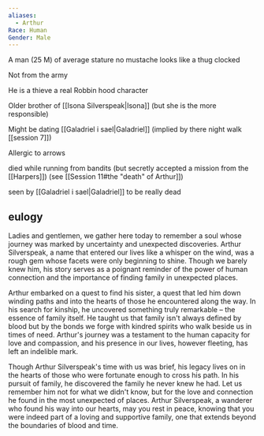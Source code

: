 ```yaml
---
aliases:
  - Arthur
Race: Human
Gender: Male
---
```


A man (25 M) of average stature
no mustache
looks like a thug
clocked

Not from the army

He is a thieve a real Robbin hood character

Older brother of [[Isona Silverspeak|Isona]] (but she is the more responsible)

Might be dating [[Galadriel i sael|Galadriel]] (implied by there night walk [[session 7]])

Allergic to arrows

died while running from bandits (but secretly accepted a mission from the [[Harpers]])
(see [[Session 11#the "death" of Arthur]])

seen by [[Galadriel i sael|Galadriel]] to be really dead
## eulogy

Ladies and gentlemen, we gather here today to remember a soul whose journey was marked by uncertainty and unexpected discoveries. Arthur Silverspeak, a name that entered our lives like a whisper on the wind, was a rough gem whose facets were only beginning to shine. Though we barely knew him, his story serves as a poignant reminder of the power of human connection and the importance of finding family in unexpected places.

Arthur embarked on a quest to find his sister, a quest that led him down winding paths and into the hearts of those he encountered along the way. In his search for kinship, he uncovered something truly remarkable – the essence of family itself. He taught us that family isn't always defined by blood but by the bonds we forge with kindred spirits who walk beside us in times of need. Arthur's journey was a testament to the human capacity for love and compassion, and his presence in our lives, however fleeting, has left an indelible mark.

Though Arthur Silverspeak's time with us was brief, his legacy lives on in the hearts of those who were fortunate enough to cross his path. In his pursuit of family, he discovered the family he never knew he had. Let us remember him not for what we didn't know, but for the love and connection he found in the most unexpected of places. Arthur Silverspeak, a wanderer who found his way into our hearts, may you rest in peace, knowing that you were indeed part of a loving and supportive family, one that extends beyond the boundaries of blood and time.
